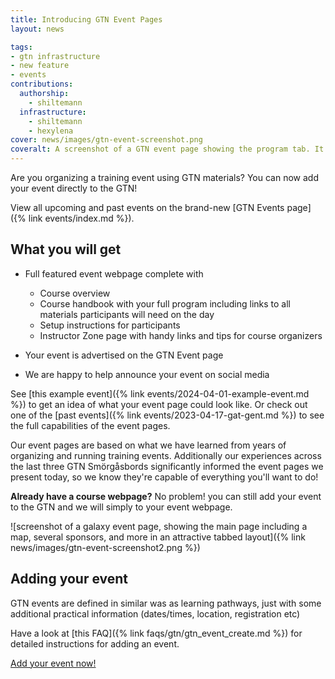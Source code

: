 ```yaml
---
title: Introducing GTN Event Pages
layout: news

tags:
- gtn infrastructure
- new feature
- events
contributions:
  authorship:
    - shiltemann
  infrastructure:
    - shiltemann
    - hexylena
cover: news/images/gtn-event-screenshot.png
coveralt: A screenshot of a GTN event page showing the program tab. It looks very similar to GTN topic pages.
---
```


Are you organizing a training event using GTN materials? You can now add your event directly to the GTN!

View all upcoming and past events on the brand-new [GTN Events page]({% link events/index.md %}).

## What you will get

- Full featured event webpage complete with
  - Course overview
  - Course handbook with your full program including links to all materials participants will need on the day
  - Setup instructions for participants
  - Instructor Zone page with handy links and tips for course organizers

- Your event is advertised on the GTN Event page
- We are happy to help announce your event on social media

See [this example event]({% link events/2024-04-01-example-event.md %}) to get an idea of what your event page could look like. Or check out one of the [past events]({% link events/2023-04-17-gat-gent.md %}) to see the full capabilities of the event pages.

Our event pages are based on what we have learned from years of organizing and running training events. Additionally our experiences across the last three GTN Smörgåsbords significantly informed the event pages we present today, so we know they're capable of everything you'll want to do!

**Already have a course webpage?** No problem! you can still add your event to the GTN and we will simply to your event webpage.

![screenshot of a galaxy event page, showing the main page including a map, several sponsors, and more in an attractive tabbed layout]({% link news/images/gtn-event-screenshot2.png %})

## Adding your event

GTN events are defined in similar was as learning pathways, just with some additional practical information (dates/times, location, registration etc)

Have a look at [this FAQ]({% link faqs/gtn/gtn_event_create.md %}) for detailed instructions for adding an event.

<a class="btn btn-primary" href="{% link faqs/gtn/gtn_event_create.md %}">Add your event now!</a>


